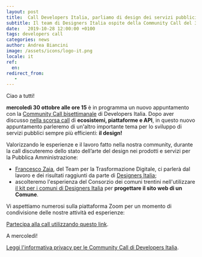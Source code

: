 ```yaml
---
layout: post
title:  Call Developers Italia, parliamo di design dei servizi pubblici
subtitle: Il team di Designers Italia ospite della Community Call del 30 novembre
date:   2019-10-28 12:00:00 +0100
tags: developers call
categories: news
author: Andrea Biancini
image: /assets/icons/logo-it.png
locale: it
ref:
  en: 
redirect_from:
   -
---
```


Ciao a tutti!

**mercoledì 30 ottobre alle ore 15** è in programma un nuovo appuntamento con la [Community Call bisettimanale](https://developers.italia.it/it/news/2019/09/03/una-call-per-la-community-di-Developers-Italia) di Developers Italia.
Dopo aver discusso [nella scorsa call](https://developers.italia.it/it/news/2019/10/11/Appuntamento-in-call-con-Developers-Italia) di **ecosistemi, piattaforme e API**, in questo nuovo appuntamento parleremo di un'altro importante tema per lo sviluppo di servizi pubblici sempre più efficienti: **il design!**

Valorizzando le esperienze e il lavoro fatto nella nostra community, durante la call discuteremo dello stato dell’arte del design nei prodotti e servizi per la Pubblica Amministrazione:

- [Francesco Zaia](https://teamdigitale.governo.it/it/people/francesco-zaia.htm), del Team per la Trasformazione Digitale, ci parlerà dal lavoro e dei risultati raggiunti da parte di [Designers Italia](https://designers.italia.it/);
- ascolteremo l'esperienza del Consorzio dei comuni trentini nell'utilizzare [il kit per i comuni di Designers Italia](https://designers.italia.it/kit/comuni/) per **progettare il sito web di un Comune**. 

Vi aspettiamo numerosi sulla piattaforma Zoom per un momento di condivisione delle nostre attività ed esperienze:

[Partecipa alla call utilizzando questo link](https://zoom.us/j/980887806).

A mercoledì!






[Leggi l'informativa privacy per le Community Call di Developers Italia](https://developers.italia.it/it/info-privacy-communitycall/).
